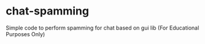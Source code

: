 # chat-spamming
Simple code to perform spamming for chat based on gui lib (For Educational Purposes Only)
